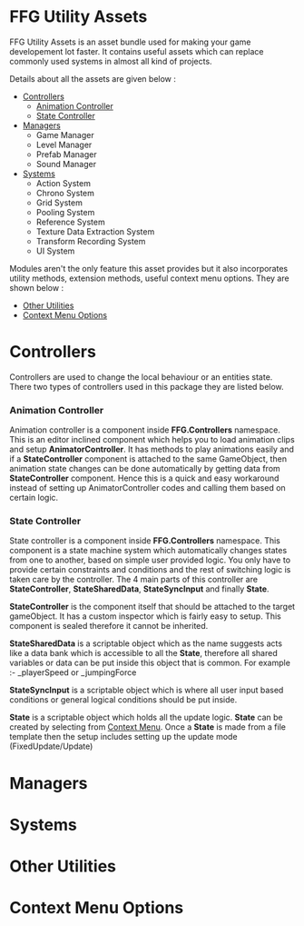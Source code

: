 
# FFG Utility Assets

FFG Utility Assets is an asset bundle used for making your game developement lot faster. It contains useful assets which can replace commonly used systems in almost all kind of projects.

Details about all the assets are given below :

- [Controllers](#controllers)
    - [Animation Controller](#animation_controller)
    - [State Controller](#state_controller)
- [Managers](#managers)
    - Game Manager
    - Level Manager
    - Prefab Manager
    - Sound Manager
- [Systems](#systems)
    - Action System
    - Chrono System
    - Grid System
    - Pooling System
    - Reference System
    - Texture Data Extraction System
    - Transform Recording System
    - UI System

Modules aren't the only feature this asset provides but it also incorporates utility methods, extension methods, useful context menu options. They are shown below :
- [Other Utilities](#other_utilities)
- [Context Menu Options](#context_menu_options)


# Controllers
Controllers are used to change the local behaviour or an entities state. There two types of controllers used in this package they are listed below.

### Animation Controller
Animation controller is a component inside **FFG.Controllers** namespace. 
This is an editor inclined component which helps you to load animation clips and setup **AnimatorController**. 
It has methods to play animations easily and if a **StateController** component is attached to the same GameObject, then animation state changes can be done automatically 
by getting data from **StateController** component.
Hence this is a quick and easy workaround instead of setting up AnimatorController codes and calling them based on certain logic.

### State Controller
State controller is a component inside **FFG.Controllers** namespace. 
This component is a state machine system which automatically changes states from one to another, based on simple user provided logic.
You only have to provide certain constraints and conditions and the rest of switching logic is taken care by the controller. 
The 4 main parts of this controller are **StateController**, **StateSharedData**, **StateSyncInput** and finally **State**. 

**StateController** is the component itself that should be attached to the target gameObject. It has a custom inspector which is fairly easy to setup. This component is sealed therefore it cannot be inherited.

**StateSharedData** is a scriptable object which as the name suggests acts like a data bank which is accessible to all the **State**, therefore all shared variables or data can be put inside this 
object that is common. For example :- _playerSpeed or _jumpingForce

**StateSyncInput** is a scriptable object which is where all user input based conditions or general logical conditions should be put inside.

**State** is a scriptable object which holds all the update logic. **State** can be created by selecting from [Context Menu](#context_menu_options). Once a **State** is made from a file template then the setup includes setting up the update mode (FixedUpdate/Update)

# Managers

# Systems

# Other Utilities

# Context Menu Options
